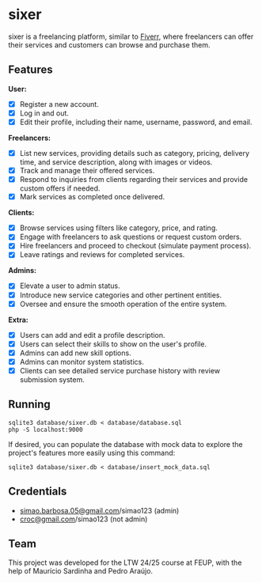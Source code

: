 # sixer

sixer is a freelancing platform, similar to [Fiverr](https://www.fiverr.com/), where freelancers can offer their services and customers can browse and purchase them.

## Features

**User:**
- [x] Register a new account.
- [x] Log in and out.
- [x] Edit their profile, including their name, username, password, and email.

**Freelancers:**
- [x] List new services, providing details such as category, pricing, delivery time, and service description, along with images or videos.
- [x] Track and manage their offered services.
- [x] Respond to inquiries from clients regarding their services and provide custom offers if needed.
- [x] Mark services as completed once delivered.

**Clients:**
- [x] Browse services using filters like category, price, and rating.
- [x] Engage with freelancers to ask questions or request custom orders.
- [x] Hire freelancers and proceed to checkout (simulate payment process).
- [x] Leave ratings and reviews for completed services.

**Admins:**
- [x] Elevate a user to admin status.
- [x] Introduce new service categories and other pertinent entities.
- [x] Oversee and ensure the smooth operation of the entire system.

**Extra:**
- [x] Users can add and edit a profile description.
- [x] Users can select their skills to show on the user's profile.
- [x] Admins can add new skill options.
- [x] Admins can monitor system statistics.
- [x] Clients can see detailed service purchase history with review submission system.

## Running

    sqlite3 database/sixer.db < database/database.sql
    php -S localhost:9000

If desired, you can populate the database with mock data to explore the project's features more easily using this command:

    sqlite3 database/sixer.db < database/insert_mock_data.sql

## Credentials

- simao.barbosa.05@gmail.com/simao123 (admin)
- croc@gmail.com/simao123 (not admin)

## Team

This project was developed for the LTW 24/25 course at FEUP, with the help of Maurício Sardinha and Pedro Araújo.

